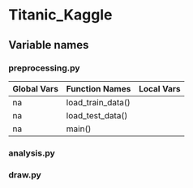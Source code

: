 # Titanic_Kaggle

## Variable names

### preprocessing.py
|Global Vars|Function Names   |Local Vars|
|-----------|-----------------|----------|
|na         |load_train_data()|          |
|na         |load_test_data() |          |
|na         |main()           |          |



### analysis.py



### draw.py
